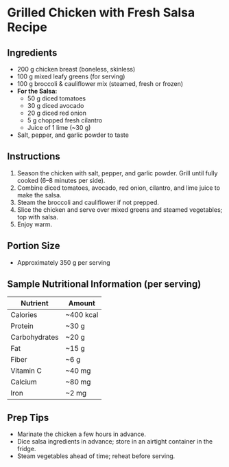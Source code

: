 # Grilled Chicken with Fresh Salsa Recipe

## Ingredients
- 200 g chicken breast (boneless, skinless)
- 100 g mixed leafy greens (for serving)
- 100 g broccoli & cauliflower mix (steamed, fresh or frozen)
- **For the Salsa:**
  - 50 g diced tomatoes
  - 30 g diced avocado
  - 20 g diced red onion
  - 5 g chopped fresh cilantro
  - Juice of 1 lime (~30 g)
- Salt, pepper, and garlic powder to taste

## Instructions
1. Season the chicken with salt, pepper, and garlic powder. Grill until fully cooked (6–8 minutes per side).
2. Combine diced tomatoes, avocado, red onion, cilantro, and lime juice to make the salsa.
3. Steam the broccoli and cauliflower if not prepped.
4. Slice the chicken and serve over mixed greens and steamed vegetables; top with salsa.
5. Enjoy warm.

## Portion Size
- Approximately 350 g per serving

## Sample Nutritional Information (per serving)
| Nutrient      | Amount    |
| ------------- | --------- |
| Calories      | ~400 kcal |
| Protein       | ~30 g     |
| Carbohydrates | ~20 g     |
| Fat           | ~15 g     |
| Fiber         | ~6 g      |
| Vitamin C     | ~40 mg    |
| Calcium       | ~80 mg    |
| Iron          | ~2 mg     |

## Prep Tips
- Marinate the chicken a few hours in advance.
- Dice salsa ingredients in advance; store in an airtight container in the fridge.
- Steam vegetables ahead of time; reheat before serving.
